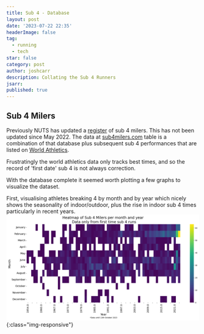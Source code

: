 ```yaml
---
title: Sub 4 - Database
layout: post
date: '2023-07-22 22:35'
headerImage: false
tag:
  - running
  - tech
star: false
category: post
author: joshcarr
description: Collating the Sub 4 Runners
jsarr:
published: true
---
```

## Sub 4 Milers

Previously NUTS has updated a [register](https://nuts.org.uk/sub-4/index.htm) of sub 4 milers. This has not been updated since May 2022.
The data at [sub4milers.com](https://www.sub4milers.com/) table is a combination of that database plus subsequent sub 4 performances that are listed on [World Athletics](https://worldathletics.org/records/toplists/middle-long/one-mile/outdoor/men/senior/2023).

Frustratingly the world athletics data only tracks best times, and so the record of 'first date' sub 4 is not always correction.

With the database complete it seemed worth plotting a few graphs to visualize the dataset. 

First, visualising athletes breaking 4 by month and by year which nicely shows the seasonality of indoor/outdoor, plus the rise in indoor sub 4 times particularly in recent years. 
![Sub 4 Heatmap](/assets/images/sub4database/heatmap.png){:class="img-responsive"}

